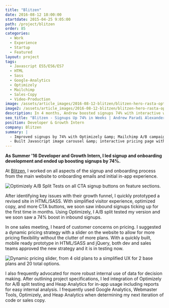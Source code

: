 ```yaml
---
title: "Blitzen"
date: 2016-08-12 18:00:00
startdate: 2015-04-25 9:05:00
path: /project/blitzen
order: 85
categories:
  - Work
  - Experience
  - Startup
  - Featured
layout: project
tags:
  - Javascript ES5/ES6/ES7
  - HTML
  - Sass
  - Google-Analytics
  - Optimizely
  - Mailchimp
  - Sales-Copy
  - Video-Production
image: /assets/article_images/2016-08-12-blitzen/blitzen-hero-rasta-optimizelyc.png
image2: /assets/article_images/2016-08-12-blitzen/blitzen-hero-rasta-optimizely-1000c.png
description: In 4 months, Andrew boosted signups 74% with interactive website elements and steller split test beating sales copy.
seo_title: "Blitzen - Signups Up 74% in Weeks | Andrew Paradi Alexander"
position: Developer & Growth Intern
company: Blitzen
summary: |
  - Improved signups by 74% with Optimizely &amp; Mailchimp A/B campaigns
  - Built Javascript image carousel &amp; interactive pricing page with jQuery
---
```


**As Summer '16 Developer and Growth Intern, I led signup and onboarding development and ended up boosting signups by 74%.**

At [Blitzen](https://blitzen.com), I worked on all aspects of the signup and onboarding process from the main website to onboarding emails and initial in-app experience.

![Optimizely A/B Split Tests on all CTA signup buttons on feature sections.](/assets/article_images/2016-08-12-blitzen/optimizely-f123ctac.png)

After identifying key issues with their growth funnel, I quickly prototyped a revised site in HTML/SASS. With simplified visitor experience, optimized copy, and more CTA buttons, we soon saw inbound signups ticking up for the first time in months. Using Optimizely, I A/B split tested my version and we soon saw a 74% boost in inbound signups.

In one sales meeting, I heard of customer concerns on pricing. I suggested a dynamic pricing strategy with a slider on the website to allow for more pricing flexibility without the clutter of more plans. With a quickly built, mobile ready prototype in HTML/SASS and jQuery, both dev and sales teams approved the new strategy and it is in testing now.

![Dynamic pricing slider, from 4 old plans to a simplified UX for 2 base plans and 20 total options.](/assets/article_images/2016-08-12-blitzen/blitzen-pricing.gif)

I also frequently advocated for more robust internal use of data for decision making. After outlining project specifications, I led integration of Optimizely for A/B split testing and Heap Analytics for in-app usage including reports for easy internal analysis. I frequently used Google Analytics, Webmaster Tools, Optimizely, and Heap Analytics when determining my next iteration of code or sales copy.
